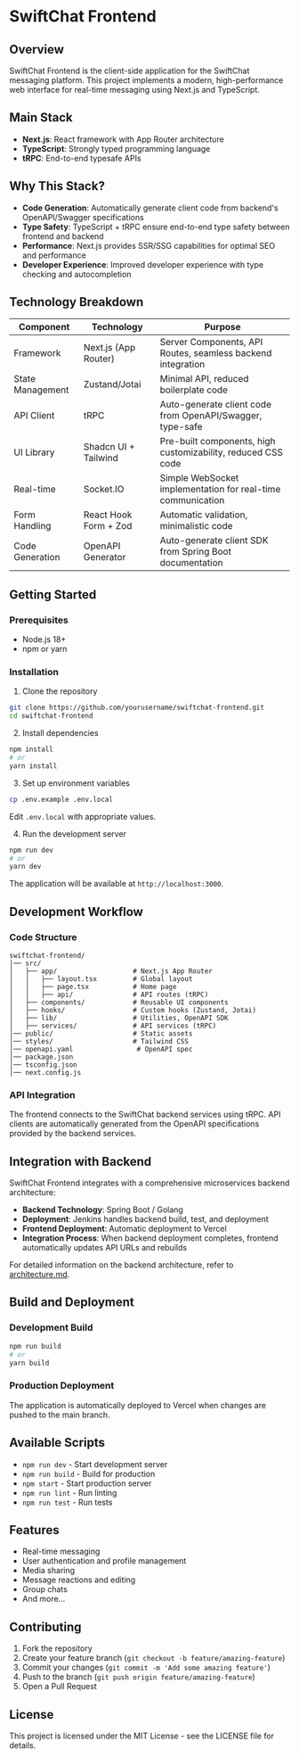 # SwiftChat Frontend

## Overview
SwiftChat Frontend is the client-side application for the SwiftChat messaging platform. This project implements a modern, high-performance web interface for real-time messaging using Next.js and TypeScript.

## Main Stack
- **Next.js**: React framework with App Router architecture
- **TypeScript**: Strongly typed programming language
- **tRPC**: End-to-end typesafe APIs

## Why This Stack?

- **Code Generation**: Automatically generate client code from backend's OpenAPI/Swagger specifications
- **Type Safety**: TypeScript + tRPC ensure end-to-end type safety between frontend and backend
- **Performance**: Next.js provides SSR/SSG capabilities for optimal SEO and performance
- **Developer Experience**: Improved developer experience with type checking and autocompletion

## Technology Breakdown

| Component | Technology | Purpose |
|-----------|------------|---------|
| Framework | Next.js (App Router) | Server Components, API Routes, seamless backend integration |
| State Management | Zustand/Jotai | Minimal API, reduced boilerplate code |
| API Client | tRPC | Auto-generate client code from OpenAPI/Swagger, type-safe |
| UI Library | Shadcn UI + Tailwind | Pre-built components, high customizability, reduced CSS code |
| Real-time | Socket.IO | Simple WebSocket implementation for real-time communication |
| Form Handling | React Hook Form + Zod | Automatic validation, minimalistic code |
| Code Generation | OpenAPI Generator | Auto-generate client SDK from Spring Boot documentation |

## Getting Started

### Prerequisites
- Node.js 18+ 
- npm or yarn

### Installation

1. Clone the repository
```bash
git clone https://github.com/yourusername/swiftchat-frontend.git
cd swiftchat-frontend
```

2. Install dependencies
```bash
npm install
# or
yarn install
```

3. Set up environment variables
```bash
cp .env.example .env.local
```
Edit `.env.local` with appropriate values.

4. Run the development server
```bash
npm run dev
# or
yarn dev
```

The application will be available at `http://localhost:3000`.

## Development Workflow

### Code Structure
```
swiftchat-frontend/
│── src/
│   ├── app/                   # Next.js App Router
│   │   ├── layout.tsx         # Global layout
│   │   ├── page.tsx           # Home page
│   │   ├── api/               # API routes (tRPC)
│   ├── components/            # Reusable UI components
│   ├── hooks/                 # Custom hooks (Zustand, Jotai)
│   ├── lib/                   # Utilities, OpenAPI SDK
│   ├── services/              # API services (tRPC)
│── public/                    # Static assets
│── styles/                    # Tailwind CSS
│── openapi.yaml                # OpenAPI spec
│── package.json
│── tsconfig.json
│── next.config.js

```

### API Integration
The frontend connects to the SwiftChat backend services using tRPC. API clients are automatically generated from the OpenAPI specifications provided by the backend services.

## Integration with Backend

SwiftChat Frontend integrates with a comprehensive microservices backend architecture:

- **Backend Technology**: Spring Boot / Golang
- **Deployment**: Jenkins handles backend build, test, and deployment
- **Frontend Deployment**: Automatic deployment to Vercel
- **Integration Process**: When backend deployment completes, frontend automatically updates API URLs and rebuilds

For detailed information on the backend architecture, refer to [architecture.md](./achitechture.md).

## Build and Deployment

### Development Build
```bash
npm run build
# or
yarn build
```

### Production Deployment
The application is automatically deployed to Vercel when changes are pushed to the main branch.

## Available Scripts

- `npm run dev` - Start development server
- `npm run build` - Build for production
- `npm start` - Start production server
- `npm run lint` - Run linting
- `npm run test` - Run tests

## Features

- Real-time messaging
- User authentication and profile management
- Media sharing
- Message reactions and editing
- Group chats
- And more...

## Contributing

1. Fork the repository
2. Create your feature branch (`git checkout -b feature/amazing-feature`)
3. Commit your changes (`git commit -m 'Add some amazing feature'`)
4. Push to the branch (`git push origin feature/amazing-feature`)
5. Open a Pull Request

## License

This project is licensed under the MIT License - see the LICENSE file for details.
